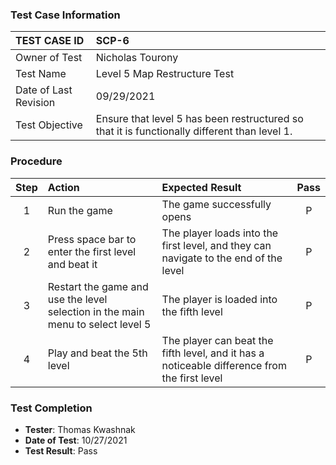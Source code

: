 ### Test Case Information
| TEST CASE ID | SCP-6 |
| :--- | :--- |
| Owner of Test | Nicholas Tourony |
| Test Name | Level 5 Map Restructure Test |
| Date of Last Revision | 09/29/2021 |
| Test Objective | Ensure that level 5 has been restructured so that it is functionally different than level 1. |

### Procedure

|Step | Action | Expected Result | Pass     |
|:---:| :---        |    :----  | :---: |
|1|Run the game|The game successfully opens|P|
|2|Press space bar to enter the first level and beat it|The player loads into the first level, and they can navigate to the end of the level|P|
|3|Restart the game and use the level selection in the main menu to select level 5|The player is loaded into the fifth level|P|
|4|Play and beat the 5th level|The player can beat the fifth level, and it has a noticeable difference from the first level|P|


### Test Completion
- **Tester**: Thomas Kwashnak
- **Date of Test**: 10/27/2021
- **Test Result**: Pass